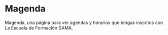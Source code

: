 # Magenda
Magenda, una página para ver agendas y horarios que tengas inscritos con La Escuela de Formación SAMA.

